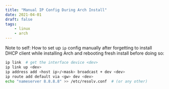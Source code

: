 ```yaml
---
title: "Manual IP Config During Arch Install"
date: 2021-04-01
draft: false
tags:
    - linux
    - arch
---
```


Note to self: How to set up `ip` config manually after forgetting
to install DHCP client while installing Arch and rebooting fresh
install before doing so:

```bash
ip link  # get the interface device <dev>
ip link up <dev>
ip address add <host ip>/<mask> broadcast + dev <dev>
ip route add default via <gw> dev <dev>
echo "nameserver 8.8.8.8" >> /etc/resolv.conf  # (or any other)
```
